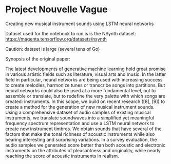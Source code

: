 # Project Nouvelle Vague
Creating new musical instrument sounds using LSTM neural networks

Dataset used for the notebook to run is is the NSynth dataset: https://magenta.tensorflow.org/datasets/nsynth

Caution: dataset is large (several tens of Go)

Synopsis of the original paper:

The latest developments of generative machine learning hold great promise in various artistic fields such as literature, visual arts and music. In the latter field in particular, neural networks are being used with increasing success to create melodies, harmonize tunes or transcribe songs into partitions. But neural networks could also be used at a more fundamental level, not to assemble or translate, but to redefine the very palette with which songs are created: instruments. In this scope, we build on recent research ([8], [9]) to create a method for the generation of new musical instrument sounds. Using a comprehensive dataset of audio samples of existing musical instruments, we translate soundwaves into a simplified yet meaningful frequency spectrum representation and use a LSTM neural network to create new instrument timbres. We obtain sounds that have several of the factors that make the tonal richness of acoustic instruments while also bearing interesting and surprising variations. In a survey evaluation, the audio samples we generated score better than both acoustic and electronic instruments on the attributes of pleasantness and originality, while nearly reaching the score of acoustic instruments in realism.
